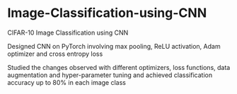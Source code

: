 # Image-Classification-using-CNN
CIFAR-10 Image Classification using CNN

Designed CNN on PyTorch involving max pooling, ReLU activation, Adam optimizer and cross entropy loss

Studied the changes observed with different optimizers, loss functions, data augmentation and hyper-parameter tuning and achieved classification
accuracy up to 80\% in each image class
